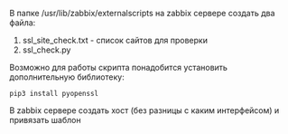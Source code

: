 В папке /usr/lib/zabbix/externalscripts на zabbix сервере создать два файла:
1. ssl_site_check.txt - список сайтов для проверки
2. ssl_check.py

Возможно для работы скрипта понадобится установить дополнительную библиотеку:
```shell
pip3 install pyopenssl
```

В zabbix сервере создать хост (без разницы с каким интерфейсом) и привязать шаблон
